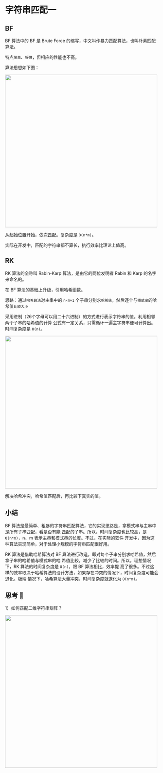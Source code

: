 # 字符串匹配一

## BF

BF 算法中的 BF 是 Brute Force 的缩写，中文叫作暴力匹配算法，也叫朴素匹配算法。

特点`简单`、`好懂`，但相应的性能也不高。

算法思想如下图：

<img src="https://static001.geekbang.org/resource/image/f3/a2/f36fed972a5bdc75331d59c36eb15aa2.jpg" width=500>

从起始位置开始，依次匹配。复杂度是 `O(n*m)`。

实际在开发中，匹配的字符串都不算长，执行效率比理论上值高。

## RK

RK 算法的全称叫 Rabin-Karp 算法，是由它的两位发明者 Rabin 和 Karp 的名字来命名的。

在 BF 算法的基础上升级，引用哈希函数。

思路：通过`哈希算法`对主串中的 `n-m+1` 个子串分别求`哈希值`，然后逐个与`模式串`的哈希值`比较大小`

采用进制（26个字母可以用二十六进制）的方式进行表示字符串的值。利用相邻两个子串的哈希值的计算
公式有一定关系，只需循环一遍主字符串便可计算出。时间复杂度是 `O(n)`。

<img src="https://static001.geekbang.org/resource/image/f9/f5/f99c16f2f899d19935567102c59661f5.jpg" width=500>

解决哈希冲突，哈希值匹配后，再比较下真实的值。

## 小结

BF 算法是最简单、粗暴的字符串匹配算法，它的实现思路是，拿模式串与主串中是所有子串匹配，看是否有能
匹配的子串。所以，时间复杂度也比较高，是 `O(n*m)`，n、m 表示主串和模式串的长度。不过，在实际的软件
开发中，因为这种算法实现简单，对于处理小规模的字符串匹配很好用。

RK 算法是借助哈希算法对 BF 算法进行改造，即对每个子串分别求哈希值，然后拿子串的哈希值与模式串的哈
希值比较，减少了比较的时间。所以，理想情况下，RK 算法的时间复杂度是 `O(n)`，跟 BF 算法相比，效率提
高了很多。不过这样的效率取决于哈希算法的设计方法，如果存在冲突的情况下，时间复杂度可能会退化。极端
情况下，哈希算法大量冲突，时间复杂度就退化为 `O(n*m)`。

## 思考 🤔

1）如何匹配二维字符串矩阵？

<img src="https://static001.geekbang.org/resource/image/00/c9/00c353326466a8ce4e790e36924704c9.jpg" width=500>

